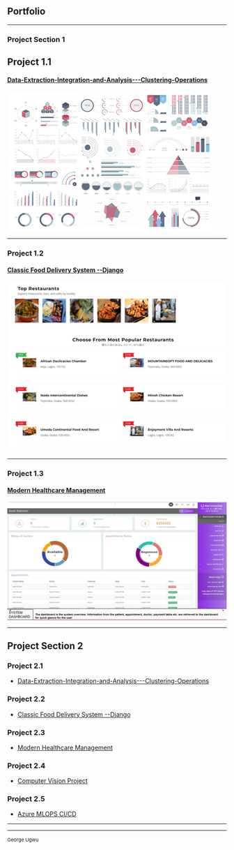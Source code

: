 ## Portfolio

---

### Project Section 1 

## Project 1.1
#### [Data-Extraction-Integration-and-Analysis---Clustering-Operations](https://github.com/george-mountain/Data-Extraction-Integration-and-Analysis---Clustering-Operations/)
<img src="images/dummy_thumbnail.jpg?raw=true"/>

---
### Project 1.2
#### [Classic Food Delivery System --Django](https://github.com/george-mountain/Classic-Food-Delivery-System---Django/)
<img src="images/foodWEB.jpg?raw=true"/>

---
### Project 1.3
#### [Modern Healthcare Management](https://github.com/george-mountain/modern-healthcare-management-system/)
<img src="images/health.jpg?raw=true"/>

---

## Project Section 2

### Project 2.1
- [Data-Extraction-Integration-and-Analysis---Clustering-Operations](https://github.com/george-mountain/Data-Extraction-Integration-and-Analysis---Clustering-Operations/)

### Project 2.2
- [Classic Food Delivery System --Django](https://github.com/george-mountain/Classic-Food-Delivery-System---Django/)

### Project 2.3
- [Modern Healthcare Management](https://github.com/george-mountain/modern-healthcare-management-system/)

### Project 2.4
- [Computer Vision Project](https://github.com/george-mountain/Computer-VIsion---Cardiac-Detection-Project/)

### Project 2.5
- [Azure MLOPS CI/CD](https://github.com/george-mountain/Azure-MLOPS---Continous-Integration-and-Deployment/)

---




---
<p style="font-size:11px">George Ugwu</p>

